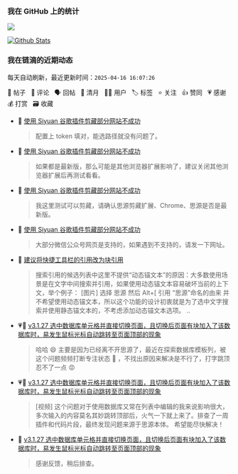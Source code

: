 
### 我在 GitHub 上的统计

<a title="Hits" target="_blank" href="https://github.com/88250/88250"><img src="https://hits.b3log.org/88250/88250.svg"></a>

[![Github Stats](https://github-readme-stats.vercel.app/api?username=88250&theme=tokyonight&show_icons=true)](https://github.com/88250)

<!--events start -->

### 我在链滴的近期动态

每天自动刷新，最近更新时间：`2025-04-16 16:07:26`

📝 帖子 &nbsp; 💬 评论 &nbsp; 🗣 回帖 &nbsp; 🌙 清月 &nbsp; 👨‍💻 用户 &nbsp; 🏷️ 标签 &nbsp; ⭐️ 关注 &nbsp; 👍 赞同 &nbsp; 💗 感谢 &nbsp; 💰 打赏 &nbsp; 🗃 收藏

* 💬 [使用 Siyuan 谷歌插件剪藏部分网站不成功](https://ld246.com/article/1656742729134/comment/1744707080013#comments)

  > 配置上 token 填对，能选路径就没有问题了。
* 💬 [使用 Siyuan 谷歌插件剪藏部分网站不成功](https://ld246.com/article/1656742729134/comment/1744707035647#comments)

  > 如果都是最新版，那么可能是其他浏览器扩展影响了，建议关闭其他浏览器扩展后再测试看看。
* 💬 [使用 Siyuan 谷歌插件剪藏部分网站不成功](https://ld246.com/article/1656742729134/comment/1744706895956#comments)

  > 我这里测试可以剪藏，请确认思源剪藏扩展、Chrome、思源是否是最新版。
* 💬 [使用 Siyuan 谷歌插件剪藏部分网站不成功](https://ld246.com/article/1656742729134/comment/1744706377391#comments)

  > 大部分微信公众号网页是支持的，如果遇到不支持的，请发一下网址。
* 💬 [建议将快捷工具栏的引用改为块引用](https://ld246.com/article/1744683339565/comment/1744685222272#comments)

  > 搜索引用的候选列表中这里不提供“动态锚文本”的原因：大多数使用场景是在文字中间搜索并引用，如果使用动态锚文本容易破坏当前的上下文，举个例子： [图片] 选择 思源 然后 Alt+[ 引用 “思源”命名的由来 并不希望使用动态锚文本，所以这个功能的设计初衷就是为了选中文字搜索并使用静态锚文本的，不考虑添加动态锚文本选项。 ..
* 💗💬 [v3.1.27 选中数据库单元格并直接切换页面，且切换后页面有块加入了该数据库时，易发生鼠标光标自动跳转至页面顶部的现象](https://ld246.com/article/1744639071216/comment/1744640795375#comments)

  > 哈哈 😄 主要是因为已经离不开思源了，最近在探索数据库模板列，被这个问题频频打断专注状态 😤 ，不找出原因来解决是不行了，打字跳顶忍不了一点 😡
* 💗📝 [v3.1.27 选中数据库单元格并直接切换页面，且切换后页面有块加入了该数据库时，易发生鼠标光标自动跳转至页面顶部的现象](https://ld246.com/article/1744639071216)

  > [视频] 这个问题对于使用数据库又常在列表中编辑的我来说影响很大，多次输入的内容莫名其妙跳转顶部后，火气一下就上来了。排查了一周插件和代码片段，最终发现问题来源于思源本体。 希望能尽快解决！
* 💬 [v3.1.27 选中数据库单元格并直接切换页面，且切换后页面有块加入了该数据库时，易发生鼠标光标自动跳转至页面顶部的现象](https://ld246.com/article/1744639071216/comment/1744639335417#comments)

  > 感谢反馈，稍后排查。


<!--events end -->
